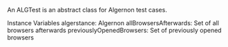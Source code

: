 An ALGTest is an abstract class for Algernon test cases.

Instance Variables
	algerstance:					Algernon
	allBrowsersAfterwards:			Set of all browsers afterwards
	previouslyOpenedBrowsers:	Set of previously opened browsers